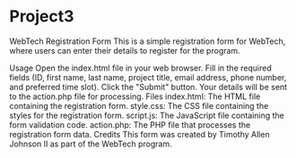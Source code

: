 # Project3
WebTech Registration Form
This is a simple registration form for WebTech, where users can enter their details to register for the program.

Usage
Open the index.html file in your web browser.
Fill in the required fields (ID, first name, last name, project title, email address, phone number, and preferred time slot).
Click the "Submit" button.
Your details will be sent to the action.php file for processing.
Files
index.html: The HTML file containing the registration form.
style.css: The CSS file containing the styles for the registration form.
script.js: The JavaScript file containing the form validation code.
action.php: The PHP file that processes the registration form data.
Credits
This form was created by Timothy Allen Johnson II as part of the WebTech program.

